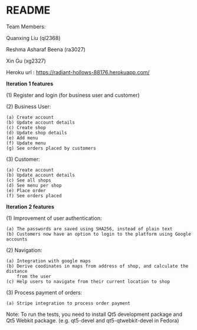 # README

Team Members:

Quanxing Liu (ql2368)

Reshma Asharaf Beena (ra3027)

Xin Gu (xg2327)

Heroku url : https://radiant-hollows-88176.herokuapp.com/

**Iteration 1 features**

(1) Register and login (for business user and customer)

(2) Business User:

	(a) Create account
	(b) Update account details
	(c) Create shop	
	(d) Update shop details
	(e) Add menu
	(f) Update menu
	(g) See orders placed by customers
(3) Customer:

	(a) Create account
	(b) Update account details
	(c) See all shops
	(d) See menu per shop
	(e) Place order
	(f) See orders placed
	
**Iteration 2 features**

(1) Improvement of user authentication:

    (a) The passwords are saved using SHA256, instead of plain text
    (b) Customers now have an option to login to the platform using Google accounts
    
(2) Navigation:

    (a) Integration with google maps
    (b) Derive coodinates in maps from address of shop, and calculate the distance
        from the user
    (c) Help users to navigate from their current location to shop
    
(3) Process payment of orders:

    (a) Stripe integration to process order payment
     
Note:
    To run the tests, you need to install Qt5 development package and Qt5 Webkit
    package. (e.g. qt5-devel and qt5-qtwebkit-devel in Fedora)
